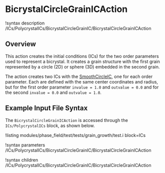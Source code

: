# BicrystalCircleGrainICAction

!syntax description /ICs/PolycrystalICs/BicrystalCircleGrainIC/BicrystalCircleGrainICAction

## Overview

This action creates the initial conditions (ICs) for the two order parameters used to represent a bicrystal. It creates a grain structure with the first grain represented by a circle (2D) or sphere (3D) embedded in the second grain.

The action creates two ICs with the [SmoothCircleIC](/SmoothCircleIC.md), one for each order parameter. Each are defined with the same center coordinates and radius, but for the first order parameter `invalue = 1.0` and `outvalue = 0.0` and for the second `invalue = 0.0` and `outvalue = 1.0`.

## Example Input File Syntax

The `BicrystalCircleGrainICAction` is accessed through the `ICs/PolycrystalICs` block, as shown below.

!listing modules/phase_field/test/tests/grain_growth/test.i block=ICs

!syntax parameters /ICs/PolycrystalICs/BicrystalCircleGrainIC/BicrystalCircleGrainICAction

!syntax children /ICs/PolycrystalICs/BicrystalCircleGrainIC/BicrystalCircleGrainICAction
